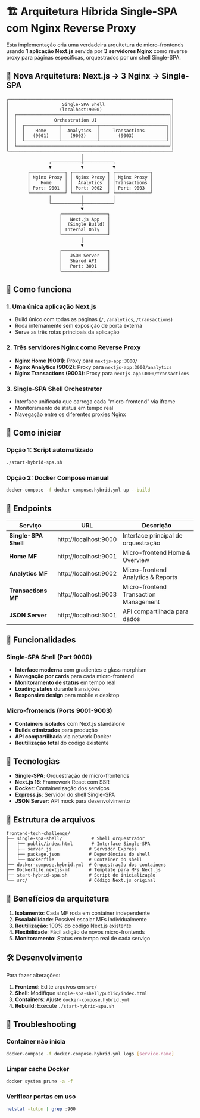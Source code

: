 # 🏗️ Arquitetura Híbrida Single-SPA com Nginx Reverse Proxy

Esta implementação cria uma verdadeira arquitetura de micro-frontends usando **1 aplicação Next.js** servida por **3 servidores Nginx** como reverse proxy para páginas específicas, orquestrados por um shell Single-SPA.

## 🎯 Nova Arquitetura: Next.js → 3 Nginx → Single-SPA

```
┌─────────────────────────────────────────────────────────────┐
│                    Single-SPA Shell                         │
│                   (localhost:9000)                          │
│  ┌─────────────────────────────────────────────────────────┐│
│  │              Orchestration UI                           ││
│  │  ┌─────────────┬─────────────┬─────────────────────────┐││
│  │  │    Home     │  Analytics  │     Transactions        │││
│  │  │   (9001)    │   (9002)    │       (9003)            │││
│  │  └─────────────┴─────────────┴─────────────────────────┘││
│  └─────────────────────────────────────────────────────────┘│
└─────────────────────────────────────────────────────────────┘
                            │
                ┌───────────┼───────────┐
                ▼           ▼           ▼
        ┌─────────────┐ ┌─────────────┐ ┌─────────────┐
        │ Nginx Proxy │ │ Nginx Proxy │ │ Nginx Proxy │
        │    Home     │ │  Analytics  │ │Transactions │
        │ Port: 9001  │ │ Port: 9002  │ │ Port: 9003  │
        └─────────────┘ └─────────────┘ └─────────────┘
                │           │           │
                └───────────┼───────────┘
                            ▼
                    ┌─────────────────┐
                    │   Next.js App   │
                    │  (Single Build) │
                    │ Internal Only   │
                    └─────────────────┘
                            │
                            ▼
                    ┌─────────────────┐
                    │   JSON Server   │
                    │   Shared API    │
                    │   Port: 3001    │
                    └─────────────────┘
```

## 🔧 Como funciona

### **1. Uma única aplicação Next.js**
- Build único com todas as páginas (`/`, `/analytics`, `/transactions`)
- Roda internamente sem exposição de porta externa
- Serve as três rotas principais da aplicação

### **2. Três servidores Nginx como Reverse Proxy**
- **Nginx Home (9001)**: Proxy para `nextjs-app:3000/`
- **Nginx Analytics (9002)**: Proxy para `nextjs-app:3000/analytics`
- **Nginx Transactions (9003)**: Proxy para `nextjs-app:3000/transactions`

### **3. Single-SPA Shell Orchestrator**
- Interface unificada que carrega cada "micro-frontend" via iframe
- Monitoramento de status em tempo real
- Navegação entre os diferentes proxies Nginx

## 🚀 Como iniciar

### Opção 1: Script automatizado
```bash
./start-hybrid-spa.sh
```

### Opção 2: Docker Compose manual
```bash
docker-compose -f docker-compose.hybrid.yml up --build
```

## 📍 Endpoints

| Serviço | URL | Descrição |
|---------|-----|-----------|
| **Single-SPA Shell** | http://localhost:9000 | Interface principal de orquestração |
| **Home MF** | http://localhost:9001 | Micro-frontend Home & Overview |
| **Analytics MF** | http://localhost:9002 | Micro-frontend Analytics & Reports |
| **Transactions MF** | http://localhost:9003 | Micro-frontend Transaction Management |
| **JSON Server** | http://localhost:3001 | API compartilhada para dados |

## 🎨 Funcionalidades

### Single-SPA Shell (Port 9000)
- **Interface moderna** com gradientes e glass morphism
- **Navegação por cards** para cada micro-frontend
- **Monitoramento de status** em tempo real
- **Loading states** durante transições
- **Responsive design** para mobile e desktop

### Micro-frontends (Ports 9001-9003)
- **Containers isolados** com Next.js standalone
- **Builds otimizados** para produção
- **API compartilhada** via network Docker
- **Reutilização total** do código existente

## 🔧 Tecnologias

- **Single-SPA**: Orquestração de micro-frontends
- **Next.js 15**: Framework React com SSR
- **Docker**: Containerização dos serviços
- **Express.js**: Servidor do shell Single-SPA
- **JSON Server**: API mock para desenvolvimento

## 📂 Estrutura de arquivos

```
frontend-tech-challenge/
├── single-spa-shell/           # Shell orquestrador
│   ├── public/index.html       # Interface Single-SPA
│   ├── server.js              # Servidor Express
│   ├── package.json           # Dependências do shell
│   └── Dockerfile             # Container do shell
├── docker-compose.hybrid.yml  # Orquestração dos containers
├── Dockerfile.nextjs-mf       # Template para MFs Next.js
├── start-hybrid-spa.sh        # Script de inicialização
└── src/                       # Código Next.js original
```

## 🎯 Benefícios da arquitetura

1. **Isolamento**: Cada MF roda em container independente
2. **Escalabilidade**: Possível escalar MFs individualmente
3. **Reutilização**: 100% do código Next.js existente
4. **Flexibilidade**: Fácil adição de novos micro-frontends
5. **Monitoramento**: Status em tempo real de cada serviço

## 🛠️ Desenvolvimento

Para fazer alterações:

1. **Frontend**: Edite arquivos em `src/`
2. **Shell**: Modifique `single-spa-shell/public/index.html`
3. **Containers**: Ajuste `docker-compose.hybrid.yml`
4. **Rebuild**: Execute `./start-hybrid-spa.sh`

## 🐛 Troubleshooting

### Container não inicia
```bash
docker-compose -f docker-compose.hybrid.yml logs [service-name]
```

### Limpar cache Docker
```bash
docker system prune -a -f
```

### Verificar portas em uso
```bash
netstat -tulpn | grep :900
```
